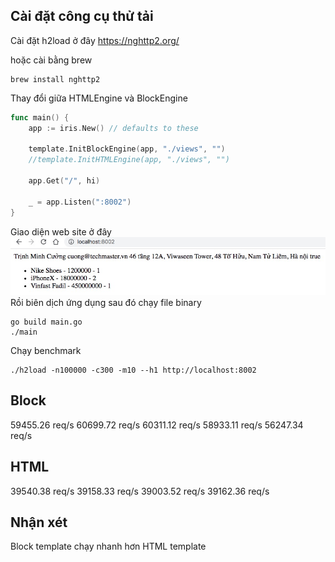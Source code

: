 ## Cài đặt công cụ thử tải
Cài đặt h2load ở đây https://nghttp2.org/

hoặc cài bằng brew
```
brew install nghttp2
```

Thay đổi giữa HTMLEngine và BlockEngine
```go
func main() {
	app := iris.New() // defaults to these

	template.InitBlockEngine(app, "./views", "")
	//template.InitHTMLEngine(app, "./views", "")

	app.Get("/", hi)

	_ = app.Listen(":8002")
}
```
Giao diện web site ở đây
![](web.jpg)
Rồi biên dịch ứng dụng sau đó chạy file binary
```
go build main.go
./main
```
Chạy benchmark
```
./h2load -n100000 -c300 -m10 --h1 http://localhost:8002
```

## Block
59455.26 req/s
60699.72 req/s
60311.12 req/s
58933.11 req/s
56247.34 req/s

## HTML
39540.38 req/s
39158.33 req/s
39003.52 req/s
39162.36 req/s

## Nhận xét
Block template chạy nhanh hơn HTML template 